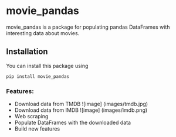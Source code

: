 # movie_pandas

movie_pandas is a package for populating pandas DataFrames with interesting data about movies.

## Installation

You can install this package using

```
pip install movie_pandas
```

### Features:
- Download data from TMDB
![image]
(images/tmdb.jpg)
- Download data from IMDB
![image]
(images/imdb.png)
- Web scraping
- Populate DataFrames with the downloaded data
- Build new features

